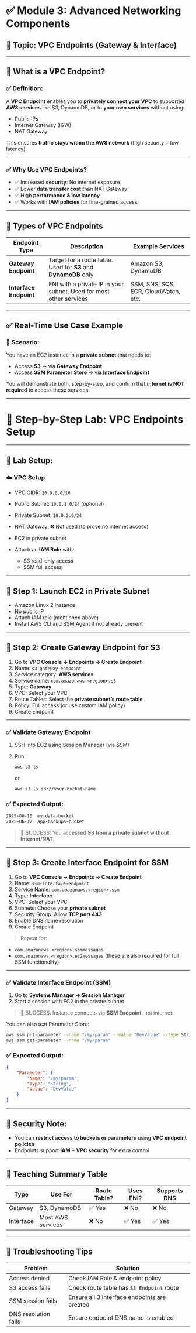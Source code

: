 # ✅ Module 3: Advanced Networking Components

## 🔷 Topic: **VPC Endpoints (Gateway & Interface)**

---

## 🔹 What is a VPC Endpoint?

### ✅ Definition:

A **VPC Endpoint** enables you to **privately connect your VPC** to supported **AWS services** like S3, DynamoDB, or to **your own services** without using:

* Public IPs
* Internet Gateway (IGW)
* NAT Gateway

This ensures **traffic stays within the AWS network** (high security + low latency).

---

### ✅ Why Use VPC Endpoints?

* ✅ Increased **security**: No internet exposure
* ✅ Lower **data transfer cost** than NAT Gateway
* ✅ High **performance & low latency**
* ✅ Works with **IAM policies** for fine-grained access

---

## 🔹 Types of VPC Endpoints

| Endpoint Type          | Description                                                        | Example Services                     |
| ---------------------- | ------------------------------------------------------------------ | ------------------------------------ |
| **Gateway Endpoint**   | Target for a route table. Used for **S3** and **DynamoDB** only    | Amazon S3, DynamoDB                  |
| **Interface Endpoint** | ENI with a private IP in your subnet. Used for most other services | SSM, SNS, SQS, ECR, CloudWatch, etc. |

---

## ✅ Real-Time Use Case Example

### 🧾 Scenario:

You have an EC2 instance in a **private subnet** that needs to:

* Access **S3** → via **Gateway Endpoint**
* Access **SSM Parameter Store** → via **Interface Endpoint**

You will demonstrate both, step-by-step, and confirm that **internet is NOT required** to access these services.

---

# 🧪 Step-by-Step Lab: VPC Endpoints Setup

---

## 🔹 Lab Setup:

### ☁️ VPC Setup

* VPC CIDR: `10.0.0.0/16`
* Public Subnet: `10.0.1.0/24` (optional)
* Private Subnet: `10.0.2.0/24`
* NAT Gateway: ❌ Not used (to prove no internet access)
* EC2 in private subnet
* Attach an **IAM Role** with:

  * S3 read-only access
  * SSM full access

---

## 🔹 Step 1: Launch EC2 in Private Subnet

* Amazon Linux 2 instance
* No public IP
* Attach IAM role (mentioned above)
* Install AWS CLI and SSM Agent if not already present

---

## 🔹 Step 2: Create Gateway Endpoint for S3

1. Go to **VPC Console → Endpoints → Create Endpoint**
2. Name: `s3-gateway-endpoint`
3. Service category: **AWS services**
4. Service name: `com.amazonaws.<region>.s3`
5. Type: **Gateway**
6. VPC: Select your VPC
7. Route Tables: Select the **private subnet’s route table**
8. Policy: Full access (or use custom IAM policy)
9. Create Endpoint

---

### ✅ Validate Gateway Endpoint

1. SSH into EC2 using Session Manager (via SSM)
2. Run:

   ```bash
   aws s3 ls
   ```

   or

   ```bash
   aws s3 ls s3://your-bucket-name
   ```

### ✅ Expected Output:

```bash
2025-06-10  my-data-bucket
2025-06-12  app-backups-bucket
```

> 🎯 SUCCESS: You accessed **S3 from a private subnet without Internet/NAT**.

---

## 🔹 Step 3: Create Interface Endpoint for SSM

1. Go to **VPC Console → Endpoints → Create Endpoint**
2. Name: `ssm-interface-endpoint`
3. Service Name: `com.amazonaws.<region>.ssm`
4. Type: **Interface**
5. VPC: Select your VPC
6. Subnets: Choose your **private subnet**
7. Security Group: Allow **TCP port 443**
8. Enable DNS name resolution
9. Create Endpoint

> Repeat for:

* `com.amazonaws.<region>.ssmmessages`
* `com.amazonaws.<region>.ec2messages`
  (these are also required for full SSM functionality)

---

### ✅ Validate Interface Endpoint (SSM)

1. Go to **Systems Manager → Session Manager**
2. Start a session with EC2 in the private subnet

> 🎯 SUCCESS: Instance connects via **SSM Endpoint**, not internet.

You can also test Parameter Store:

```bash
aws ssm put-parameter --name "/my/param" --value "DevValue" --type String
aws ssm get-parameter --name "/my/param"
```

### ✅ Expected Output:

```json
{
    "Parameter": {
        "Name": "/my/param",
        "Type": "String",
        "Value": "DevValue"
    }
}
```

---

## 🔐 Security Note:

* You can **restrict access to buckets or parameters** using **VPC endpoint policies**
* Endpoints support **IAM + VPC security** for extra control

---

## 🧠 Teaching Summary Table

| Type      | Use For           | Route Table? | Uses ENI? | Supports DNS |
| --------- | ----------------- | ------------ | --------- | ------------ |
| Gateway   | S3, DynamoDB      | ✅ Yes        | ❌ No      | ❌ No         |
| Interface | Most AWS services | ❌ No         | ✅ Yes     | ✅ Yes        |

---

## 🧰 Troubleshooting Tips

| Problem              | Solution                                     |
| -------------------- | -------------------------------------------- |
| Access denied        | Check IAM Role & endpoint policy             |
| S3 access fails      | Check route table has `S3 Endpoint` route    |
| SSM session fails    | Ensure all 3 interface endpoints are created |
| DNS resolution fails | Ensure endpoint DNS name is enabled          |



